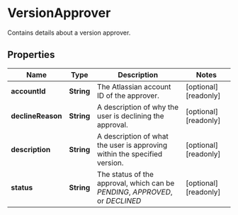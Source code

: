 

# VersionApprover

Contains details about a version approver.

## Properties

| Name | Type | Description | Notes |
|------------ | ------------- | ------------- | -------------|
|**accountId** | **String** | The Atlassian account ID of the approver. |  [optional] [readonly] |
|**declineReason** | **String** | A description of why the user is declining the approval. |  [optional] [readonly] |
|**description** | **String** | A description of what the user is approving within the specified version. |  [optional] [readonly] |
|**status** | **String** | The status of the approval, which can be *PENDING*, *APPROVED*, or *DECLINED* |  [optional] [readonly] |



